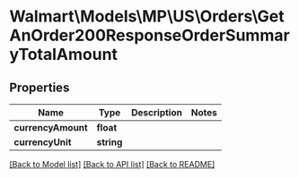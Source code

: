 # Walmart\Models\MP\US\Orders\GetAnOrder200ResponseOrderSummaryTotalAmount

## Properties

Name | Type | Description | Notes
------------ | ------------- | ------------- | -------------
**currencyAmount** | **float** |  |
**currencyUnit** | **string** |  |


[[Back to Model list]](./) [[Back to API list]](../../../../../README.md#supported-apis) [[Back to README]](../../../../../README.md)
